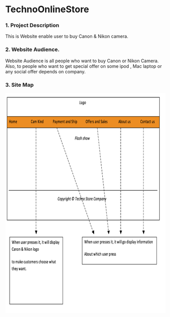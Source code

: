# TechnoOnlineStore
### 1.	Project Description 

This is Website enable user to buy Canon & Nikon camera.

### 2.	Website Audience. 
Website Audience is all people who want to buy Canon or Nikon Camera. Also, to people who want to get special offer on some ipod , Mac laptop or any social offer depends on company. 
	
### 3. Site Map         
<img src="https://github.com/Nora-almansour/TechnoOnlineStore/blob/master/Screen%20Shot%201440-03-18%20at%2011.22.20%20PM.png" width="690" height="690">
